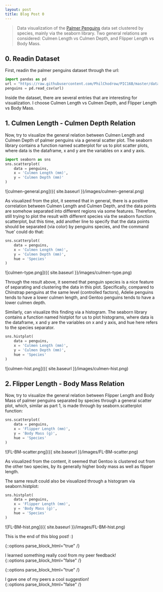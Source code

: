 ```yaml
---
layout: post
title: Blog Post 0
---
```


> Data visualization of the [Palmer Penguins](https://github.com/allisonhorst/palmerpenguins) data set clustered by species, mainly via the seaborn library. Two general relations are considered: Culmen Length vs Culmen Depth, and Flipper Length vs Body Mass.


## 0. Readin Dataset

First, readin the palmer penguins dataset through the url:

```python
import pandas as pd
url = "https://raw.githubusercontent.com/PhilChodrow/PIC16B/master/datasets/palmer_penguins.csv"
penguins = pd.read_csv(url)
```

Inside the dataset, there are several entries that are interesting for visualization. I choose Culmen Length vs Culmen Depth, and Flipper Length vs Body Mass.

## 1. Culmen Length - Culmen Depth Relation


Now, try to visualize the general relation between Culmen Length and Culmen Depth of palmer penguins via a general scatter plot. The seaborn library contains a function named scatterplot for us to plot scatter plots, where data is the dataframe, x and y are the variables on x and y axis.

```python
import seaborn as sns
sns.scatterplot(
    data = penguins,
    x = 'Culmen Length (mm)',
    y = 'Culmen Depth (mm)'
)
```
![culmen-general.png]({{ site.baseurl }}/images/culmen-general.png)

As visualized from the plot, it seemed that in general, there is a positive correlation between Culmen Length and Culmen Depth, and the data points are somehow separated into different regions via some features. Therefore, still trying to plot the result with different species via the seaborn function scatterplot, but this time, add another line to specify that the data points should be separated (via color) by penguins species, and the command 'hue' could do that:

```python
sns.scatterplot(
    data = penguins,
    x = 'Culmen Length (mm)',
    y = 'Culmen Depth (mm)',
    hue = 'Species'
)
```
![culmen-type.png]({{ site.baseurl }}/images/culmen-type.png)

Through the result above, it seemed that penguin species is a nice feature of separating and clustering the data in this plot. Specifically, compared to Chinstrap penguins at the same level (controlled factors), Adelie penguins tends to have a lower culmen length, and Gentoo penguins tends to have a lower culmen depth.

Similarly, can visualize this finding via a histogram. The seaborn library contains a function named histplot for us to plot histograms, where data is the dataframe, x and y are the variables on x and y axis, and hue here refers to the species separator.

```python
sns.histplot(
    data = penguins,
    x = 'Culmen Length (mm)',
    y = 'Culmen Depth (mm)',
    hue = 'Species'
)
```
![culmen-hist.png]({{ site.baseurl }}/images/culmen-hist.png)



## 2. Flipper Length - Body Mass Relation

Now, try to visualize the general relation between Flipper Length and Body Mass of palmer penguins separated by species through a general scatter plot, which, similar as part 1, is made through by seaborn.scatterplot function:

```python
sns.scatterplot(
    data = penguins,
    x = 'Flipper Length (mm)',
    y = 'Body Mass (g)',
    hue = 'Species'
)
```
![FL-BM-scatter.png]({{ site.baseurl }}/images/FL-BM-scatter.png)

As visualized from the content, it seemed that Gentoo is clustered out from the other two species, by its generally higher body mass as well as flipper length.

The same result could also be visualized through a histogram via seaborn.histplot:

```python
sns.histplot(
    data = penguins,
    x = 'Flipper Length (mm)',
    y = 'Body Mass (g)',
    hue = 'Species'
)
```
![FL-BM-hist.png]({{ site.baseurl }}/images/FL-BM-hist.png)

This is the end of this blog post! :)

{::options parse_block_html="true" /}
<div class="got-help">
I learned something really cool from my peer feedback! 
</div>
{::options parse_block_html="false" /}

{::options parse_block_html="true" /}
<div class="gave-help">
I gave one of my peers a cool suggestion! 
</div>
{::options parse_block_html="false" /}

